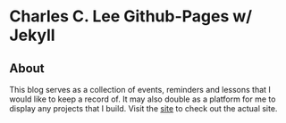 Charles C. Lee Github-Pages w/ Jekyll
==========

## About
This blog serves as a collection of events, reminders and lessons that I would like to keep a record of. 
It may also double as a platform for me to display any projects that I build. 
Visit the [site](http://chanchar.github.io/) to check out the actual site. 
